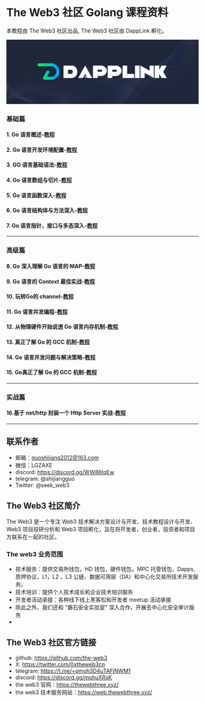 # The Web3 社区 Golang 课程资料

本教程由 The Web3 社区出品, The Web3 社区由 DappLink 孵化。

[![DappLink](https://raw.githubusercontent.com/eniac-x-labs/.github/main/profile/dapplink.jpeg)](https://www.dapplink.xyz/zh)




### 基础篇

#### 1. Go 语言概述-[教程](https://github.com/the-web3/golang-language/blob/main/docs/1.Go%20%E8%AF%AD%E8%A8%80%E6%A6%82%E8%BF%B0.md)
#### 2. Go 语言开发环境配置-[教程](https://github.com/the-web3/golang-language/blob/main/docs/2.Go%20%E5%BC%80%E5%8F%91%E7%8E%AF%E5%A2%83%E9%85%8D%E7%BD%AE.md)
#### 3. GO 语言基础语法-[教程](https://github.com/the-web3/golang-language/blob/main/docs/3.Go%20%E8%AF%AD%E8%A8%80%E5%9F%BA%E7%A1%80%E8%AF%AD%E6%B3%95.md)
#### 4. Go 语言数组与切片-[教程](https://github.com/the-web3/golang-language/blob/main/docs/4.Go%20%E6%95%B0%E7%BB%84%E4%B8%8E%E5%88%87%E7%89%87.md)
#### 5. Go 语言函数深入-[教程](https://github.com/the-web3/golang-language/blob/main/docs/5.Go%2520%E8%AF%AD%E8%A8%80%E5%87%BD%E6%95%B0%E6%B7%B1%E5%85%A5.md)
#### 6. Go 语言结构体与方法深入-[教程](https://github.com/the-web3/golang-language/blob/main/docs/7.Go%20%E8%AF%AD%E8%A8%80%E7%BB%93%E6%9E%84%E4%BD%93%E4%B8%8E%E6%96%B9%E6%B3%95%E6%B7%B1%E5%85%A5.md)
#### 7. Go 语言指针，接口与多态深入-[教程](https://github.com/the-web3/golang-language/blob/main/docs/6.Go%20%E8%AF%AD%E8%A8%80%E6%8C%87%E9%92%88%EF%BC%8C%E6%8E%A5%E5%8F%A3%E4%B8%8E%E5%A4%9A%E6%80%81%E6%B7%B1%E5%85%A5.md)

------------------------------------------------------------------------------------------------------------------------------
### 高级篇
#### 8. Go 深入理解 Go 语言的 MAP-[教程](https://github.com/the-web3/golang-language/blob/main/docs/8.%E6%B7%B1%E5%85%A5%E7%90%86%E8%A7%A3%20Go%20%E8%AF%AD%E8%A8%80%E7%9A%84%20Map.md)
#### 9. Go 语言的 Context 最佳实战-[教程](https://github.com/the-web3/golang-language/blob/main/docs/9.%20Go%20%E8%AF%AD%E8%A8%80%E7%9A%84%20Context%20%E6%9C%80%E4%BD%B3%E5%AE%9E%E6%88%98.md)
#### 10. 玩转Go的 channel-[教程](https://github.com/the-web3/golang-language/blob/main/docs/10.%E7%8E%A9%E8%BD%ACGo%E7%9A%84%20channel.md)
#### 11. Go 语言并发编程-[教程](https://github.com/the-web3/golang-language/blob/main/docs/10.%E7%8E%A9%E8%BD%ACGo%E7%9A%84%20channel.md)
#### 12. 从物理硬件开始说透 Go 语言内存机制-[教程]()
#### 13. 真正了解 Go 的 GCC 机制-[教程]()
#### 14. Go 语言并发问题与解决策略-[教程]()
#### 15. Go真正了解 Go 的 GCC 机制-[教程]()


------------------------------------------------------------------------------------------------------------------------------
### 实战篇
#### 16.基于 net/http 封装一个 Http Server 实战-[教程]()



------------------------------------------------------------------------------------------------------------------------------


## 联系作者

- 邮箱：guoshijiang2012@163.com
- 微信：LGZAXE
- discord: https://discord.gg/WW86tqEw
- telegram: @shijiangguo
- Twitter: @seek_web3


## The Web3 社区简介
The Web3 是一个专注 Web3 技术解决方案设计与开发、技术教程设计与开发、Web3 项目投研分析和 Web3 项目孵化，旨在将开发者，创业者，投资者和项目方联系在一起的社区。

### The web3 业务范围

- 技术服务：提供交易所钱包，HD 钱包，硬件钱包，MPC 托管钱包，Dapps,  质押协议，L1，L2 ，L3 公链，数据可用层（DA）和中心化交易所技术开发服务。
- 技术培训：提供个人技术成长和企业技术培训服务
- 开发者活动承接：各种线下线上黑客松和开发者 meetup 活动承接
- 除此之外，我们还和 "磐石安全实验室" 深入合作，开展去中心化安全审计服务
- 
## The Web3 社区官方链接
- github: https://github.com/the-web3
- X: https://twitter.com/0xtheweb3cn
- telegram: https://t.me/+pmoh3D4uTAFjNWM1
- discord:  https://discord.gg/muhuXRsK
- the web3 官网：https://thewebthree.xyz/
- the web3 技术服务网站：https://web.thewebthree.xyz/
